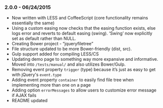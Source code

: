 ### 2.0.0 - 06/24/2015
* Now written with LESS and CoffeeScript (core functionality remains essentially the same)
* Using a custom easing now checks that the easing function exists, else logs error and reverts to default easing (swing). ‘Swing’ now explicitly set as default rather than NULL.
* Creating Bower project - “jqueryfiletree”
* File structure updated to be more Bower-friendly (dist, src).
* Gulp support added for compiling LESS/CS
* Updating demo page to something way more expansive and informative. Moved into `/tests/manual/` and also utilizes Bower/Gulp.
* Removing event property `trigger` (type) because it’s just as easy to get with jQuery's `event.type`
* Adding event property `container` to easily find file tree when implementing more than one on a page
* Adding option `errorMessages` to allow users to customize error message if AJAX fails
* README updated
